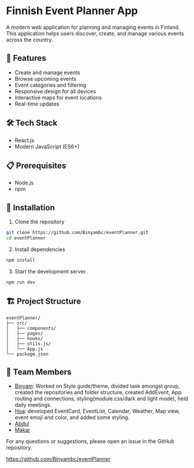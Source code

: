 # Finnish Event Planner App

A modern web application for planning and managing events in Finland. This application helps users discover, create, and manage various events across the country.

## 🚀 Features

- Create and manage events
- Browse upcoming events
- Event categories and filtering
- Responsive design for all devices
- Interactive maps for event locations
- Real-time updates

## 🛠️ Tech Stack

- React.js
- Modern JavaScript (ES6+)

## 📋 Prerequisites

- Node.js
- npm

## 🔧 Installation

1. Clone the repository

```bash
git clone https://github.com/Binyambc/eventPlanner.git
cd eventPlanner
```

2. Install dependencies

```bash
npm install
```

3. Start the development server

```bash
npm run dev
```

## 🏗️ Project Structure

```
eventPlanner/
├── src/
│   ├── components/
│   ├── pages/
│   ├── hooks/
│   ├── utils.js/
│   └── App.js
└── package.json
```

## 👥 Team Members

- [Binyam](https://github.com/Binyambc): Worked on Style guide/theme, divided task amongst group, created the repositories and folder structure, created AddEvent, App routing and connections, styling(module.css/dark and light mode), held daily meetings.
- [Hoa](https://github.com/Hoa28686): developed EventCard, EventList, Calendar, Weather, Map view, event emoji and color, and added some styling.
- [Abdul](https://github.com/Abdul734734)
- [Makar](https://github.com/makarpatapau)

For any questions or suggestions, please open an issue in the GitHub repository.

https://github.com/Binyambc/eventPlanner
